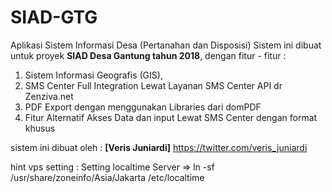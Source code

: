 # SIAD-GTG
Aplikasi Sistem Informasi Desa (Pertanahan dan Disposisi)
Sistem ini dibuat untuk proyek **SIAD Desa Gantung tahun 2018**, dengan fitur - fitur :
1. Sistem Informasi Geografis (GIS),
2. SMS Center Full Integration Lewat Layanan SMS Center API dr Zenziva.net
3. PDF Export dengan menggunakan Libraries dari domPDF
4. Fitur Alternatif Akses Data dan input Lewat SMS Center dengan format khusus

sistem ini dibuat oleh : **[Veris Juniardi]** https://twitter.com/veris_juniardi

hint vps setting :
Setting localtime Server => ln -sf /usr/share/zoneinfo/Asia/Jakarta /etc/localtime

